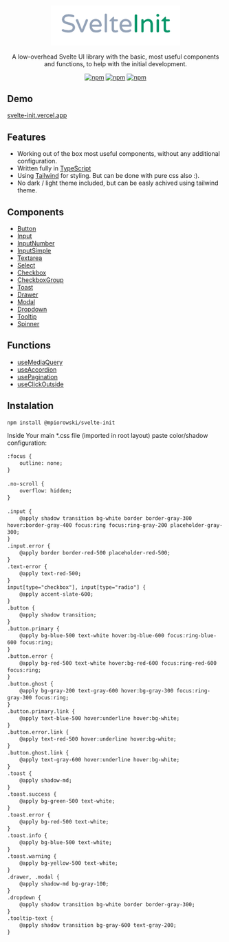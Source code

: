 <p align="center">
  <a href="https://github.com/mpiorowski/svelte-init/#readme" target="_blank">
    <img width="300" src="./static/logo.png" alt="SvelteInit">
  </a>
</p>

<p align="center">
  A low-overhead Svelte UI library with the basic, most useful components and functions, to help with the initial development.
</p>

<div align="center">

[![npm](https://img.shields.io/github/license/mpiorowski/svelte-init)](https://github.com/mpiorowski/svelte-init/blob/main/LICENSE)
[![npm](https://img.shields.io/npm/v/@mpiorowski/svelte-init)](https://www.npmjs.com/package/@mpiorowski/svelte-init)
[![npm](https://img.shields.io/bundlephobia/min/@mpiorowski/svelte-init)](https://www.npmjs.com/package/@mpiorowski/svelte-init)

</div>

## Demo

[svelte-init.vercel.app](https://svelte-init.vercel.app)

## Features

-   Working out of the box most useful components, without any additional configuration.
-   Written fully in [TypeScript](https://typescriptlang.org/)
-   Using [Tailwind](https://tailwindcss.com) for styling. But can be done with pure css also :).
-   No dark / light theme included, but can be easly achived using tailwind theme.

## Components

-   [Button](https://github.com/mpiorowski/svelte-init/blob/main/docs/BUTTOM.md)
-   [Input](https://github.com/mpiorowski/svelte-init/blob/main/docs/INPUT.md)
-   [InputNumber](https://github.com/mpiorowski/svelte-init/blob/main/docs/INPUT-NUMBER.md)
-   [InputSimple](https://github.com/mpiorowski/svelte-init/blob/main/docs/INPUT-SIMPLE.md)
-   [Textarea](https://github.com/mpiorowski/svelte-init/blob/main/docs/TEXTAREA.md)
-   [Select](https://github.com/mpiorowski/svelte-init/blob/main/docs/SELECT.md)
-   [Checkbox](https://github.com/mpiorowski/svelte-init/blob/main/docs/CHECKBOX.md)
-   [CheckboxGroup](https://github.com/mpiorowski/svelte-init/blob/main/docs/CHECKBOX-GROUP.md)
-   [Toast](https://github.com/mpiorowski/svelte-init/blob/main/docs/TOAST.md)
-   [Drawer](https://github.com/mpiorowski/svelte-init/blob/main/docs/DRAWER.md)
-   [Modal](https://github.com/mpiorowski/svelte-init/blob/main/docs/MODAL.md)
-   [Dropdown](https://github.com/mpiorowski/svelte-init/blob/main/docs/DROPDOWN.md)
-   [Tooltip](https://github.com/mpiorowski/svelte-init/blob/main/docs/TOOLTIP.md)
-   [Spinner](https://github.com/mpiorowski/svelte-init/blob/main/docs/SPINNER.md)

## Functions

-   [useMediaQuery](https://github.com/mpiorowski/svelte-init/blob/main/docs/FUNCTIONS.md#useMediaQuery)
-   [useAccordion](https://github.com/mpiorowski/svelte-init/blob/main/docs/FUNCTIONS.md#useAccordion)
-   [usePagination](https://github.com/mpiorowski/svelte-init/blob/main/docs/FUNCTIONS.md#usePagination)
-   [useClickOutside](https://github.com/mpiorowski/svelte-init/blob/main/docs/FUNCTIONS.md#useClickOutside)

## Instalation

```
npm install @mpiorowski/svelte-init
```
Inside Your main *.css file (imported in root layout) paste color/shadow configuration:
```
:focus {
    outline: none;
}

.no-scroll {
    overflow: hidden;
}

.input {
    @apply shadow transition bg-white border border-gray-300 hover:border-gray-400 focus:ring focus:ring-gray-200 placeholder-gray-300;
}
.input.error {
    @apply border border-red-500 placeholder-red-500;
}
.text-error {
    @apply text-red-500;
}
input[type="checkbox"], input[type="radio"] {
    @apply accent-slate-600;
}
.button {
    @apply shadow transition;
}
.button.primary {
    @apply bg-blue-500 text-white hover:bg-blue-600 focus:ring-blue-600 focus:ring;
}
.button.error {
    @apply bg-red-500 text-white hover:bg-red-600 focus:ring-red-600 focus:ring;
}
.button.ghost {
    @apply bg-gray-200 text-gray-600 hover:bg-gray-300 focus:ring-gray-300 focus:ring;
}
.button.primary.link {
    @apply text-blue-500 hover:underline hover:bg-white;
}
.button.error.link {
    @apply text-red-500 hover:underline hover:bg-white;
}
.button.ghost.link {
    @apply text-gray-600 hover:underline hover:bg-white;
}
.toast {
    @apply shadow-md;
}
.toast.success {
    @apply bg-green-500 text-white;
}
.toast.error {
    @apply bg-red-500 text-white;
}
.toast.info {
    @apply bg-blue-500 text-white;
}
.toast.warning {
    @apply bg-yellow-500 text-white;
}
.drawer, .modal {
    @apply shadow-md bg-gray-100;
}
.dropdown {
    @apply shadow transition bg-white border border-gray-300;
}
.tooltip-text {
    @apply shadow transition bg-gray-600 text-gray-200;
}
```
